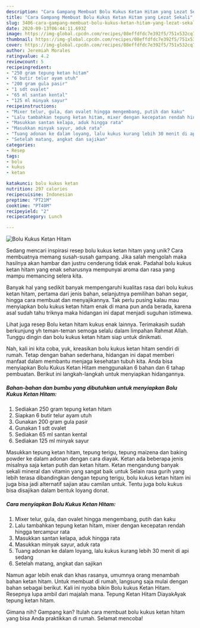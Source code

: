 ```yaml
---
description: "Cara Gampang Membuat Bolu Kukus Ketan Hitam yang Lezat Sekali"
title: "Cara Gampang Membuat Bolu Kukus Ketan Hitam yang Lezat Sekali"
slug: 3406-cara-gampang-membuat-bolu-kukus-ketan-hitam-yang-lezat-sekali
date: 2020-09-13T06:44:11.693Z
image: https://img-global.cpcdn.com/recipes/08effdfdc7e392f5/751x532cq70/bolu-kukus-ketan-hitam-foto-resep-utama.jpg
thumbnail: https://img-global.cpcdn.com/recipes/08effdfdc7e392f5/751x532cq70/bolu-kukus-ketan-hitam-foto-resep-utama.jpg
cover: https://img-global.cpcdn.com/recipes/08effdfdc7e392f5/751x532cq70/bolu-kukus-ketan-hitam-foto-resep-utama.jpg
author: Jeremiah Morales
ratingvalue: 4.2
reviewcount: 5
recipeingredient:
- "250 gram tepung ketan hitam"
- "6 butir telur ayam utuh"
- "200 gram gula pasir"
- "1 sdt ovalet"
- "65 ml santan kental"
- "125 ml minyak sayur"
recipeinstructions:
- "Mixer telur, gula, dan ovalet hingga mengembang, putih dan kaku"
- "Lalu tambahkan tepung ketan hitam, mixer dengan kecepatan rendah hingga tercampur rata"
- "Masukkan santan kelapa, aduk hingga rata"
- "Masukkan minyak sayur, aduk rata"
- "Tuang adonan ke dalam loyang, lalu kukus kurang lebih 30 menit di api sedang"
- "Setelah matang, angkat dan sajikan"
categories:
- Resep
tags:
- bolu
- kukus
- ketan

katakunci: bolu kukus ketan 
nutrition: 297 calories
recipecuisine: Indonesian
preptime: "PT21M"
cooktime: "PT40M"
recipeyield: "2"
recipecategory: Lunch

---
```



![Bolu Kukus Ketan Hitam](https://img-global.cpcdn.com/recipes/08effdfdc7e392f5/751x532cq70/bolu-kukus-ketan-hitam-foto-resep-utama.jpg)

Sedang mencari inspirasi resep bolu kukus ketan hitam yang unik? Cara membuatnya memang susah-susah gampang. Jika salah mengolah maka hasilnya akan hambar dan justru cenderung tidak enak. Padahal bolu kukus ketan hitam yang enak seharusnya mempunyai aroma dan rasa yang mampu memancing selera kita.

Banyak hal yang sedikit banyak mempengaruhi kualitas rasa dari bolu kukus ketan hitam, pertama dari jenis bahan, selanjutnya pemilihan bahan segar, hingga cara membuat dan menyajikannya. Tak perlu pusing kalau mau menyiapkan bolu kukus ketan hitam enak di mana pun anda berada, karena asal sudah tahu triknya maka hidangan ini dapat menjadi suguhan istimewa.

Lihat juga resep Bolu ketan hitam kukus enak lainnya. Terimakasih sudah berkunjung yh teman-teman semoga selalu dalam limpahan Rahmat Allah. Tunggu dingin dan bolu kukus ketan hitam siap untuk dinikmati.


Nah, kali ini kita coba, yuk, kreasikan bolu kukus ketan hitam sendiri di rumah. Tetap dengan bahan sederhana, hidangan ini dapat memberi manfaat dalam membantu menjaga kesehatan tubuh kita. Anda bisa menyiapkan Bolu Kukus Ketan Hitam menggunakan 6 bahan dan 6 tahap pembuatan. Berikut ini langkah-langkah untuk menyiapkan hidangannya.

<!--inarticleads1-->

##### Bahan-bahan dan bumbu yang dibutuhkan untuk menyiapkan Bolu Kukus Ketan Hitam:

1. Sediakan 250 gram tepung ketan hitam
1. Siapkan 6 butir telur ayam utuh
1. Gunakan 200 gram gula pasir
1. Gunakan 1 sdt ovalet
1. Sediakan 65 ml santan kental
1. Sediakan 125 ml minyak sayur


Masukkan tepung ketan hitam, tepung terigu, tepung maizena dan baking powder ke dalam adonan dengan cara diayak. Ketan ada beberapa jenis misalnya saja ketan putih dan ketan hitam. Ketan mengandung banyak sekali mineral dan vitamin yang sangat baik untuk Selain rasa gurih yang lebih terasa dibandingkan dengan tepung terigu, bolu kukus ketan hitam ini juga bisa jadi alternatif sajian atau camilan untuk. Tentu juga bolu kukus bisa disajikan dalam bentuk loyang donat. 

<!--inarticleads2-->

##### Cara menyiapkan Bolu Kukus Ketan Hitam:

1. Mixer telur, gula, dan ovalet hingga mengembang, putih dan kaku
1. Lalu tambahkan tepung ketan hitam, mixer dengan kecepatan rendah hingga tercampur rata
1. Masukkan santan kelapa, aduk hingga rata
1. Masukkan minyak sayur, aduk rata
1. Tuang adonan ke dalam loyang, lalu kukus kurang lebih 30 menit di api sedang
1. Setelah matang, angkat dan sajikan


Namun agar lebih enak dan khas rasanya, umumnya orang menambah bahan ketan hitam. Untuk membuat di rumah, langsung saja mulai dengan bahan sebagai berikut. Kali ini nyoba bikin Bolu kukus Ketan Hitam. Resepnya lupa ambil dari majalah mana. Tepung Ketan Hitam DiayakAyak tepung ketan hitam. 

Gimana nih? Gampang kan? Itulah cara membuat bolu kukus ketan hitam yang bisa Anda praktikkan di rumah. Selamat mencoba!
